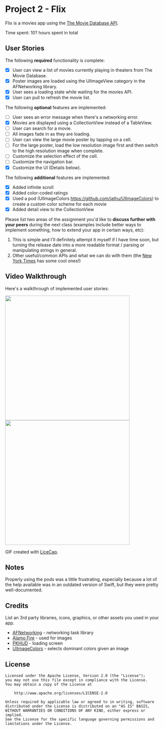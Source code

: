 # Project 2 - Flix

Flix is a movies app using the [The Movie Database API](http://docs.themoviedb.apiary.io/#).

Time spent: 10? hours spent in total

## User Stories

The following **required** functionality is complete:

- [x] User can view a list of movies currently playing in theaters from The Movie Database.
- [x] Poster images are loaded using the UIImageView category in the AFNetworking library.
- [x] User sees a loading state while waiting for the movies API.
- [x] User can pull to refresh the movie list.

The following **optional** features are implemented:

- [ ] User sees an error message when there's a networking error.
- [x] Movies are displayed using a CollectionView instead of a TableView.
- [ ] User can search for a movie.
- [ ] All images fade in as they are loading.
- [ ] User can view the large movie poster by tapping on a cell.
- [ ] For the large poster, load the low resolution image first and then switch to the high resolution image when complete.
- [ ] Customize the selection effect of the cell.
- [ ] Customize the navigation bar.
- [x] Customize the UI (Details below).

The following **additional** features are implemented:

- [x] Added infinite scroll
- [x] Added color-coded ratings
- [x] Used a pod (UIImageColors https://github.com/jathu/UIImageColors) to create a custom color scheme for each movie
- [x] Added detail view to the CollectionView

Please list two areas of the assignment you'd like to **discuss further with your peers** during the next class (examples include better ways to implement something, how to extend your app in certain ways, etc):

1. This is simple and I'll definitely attempt it myself if I have time soon, but turning the release date into a more readable format / parsing or manipulating strings in general.
2. Other useful/common APIs and what we can do with them (the [New York Times](https://developer.nytimes.com/) has some cool ones!)

## Video Walkthrough

Here's a walkthrough of implemented user stories:

<img src='http://i.imgur.com/lNxWyaj.gif' width='400px' />
<img src='http://i.imgur.com/j6nfU08.gif' width='400px' />


GIF created with [LiceCap](http://www.cockos.com/licecap/).

## Notes

Properly using the pods was a little frustrating, especially because a lot of the help available was in an outdated version of Swift, but they were pretty well-documented. 

## Credits

List an 3rd party libraries, icons, graphics, or other assets you used in your app.

- [AFNetworking](https://github.com/AFNetworking/AFNetworking) - networking task library
- [Alamo Fire](https://github.com/Alamofire/Alamofire) - used for images
- [PKHUD](https://github.com/pkluz/PKHUD) - loading screen
- [UIImageColors](https://github.com/jathu/UIImageColors) - selects dominant colors given an image


## License

   
    Licensed under the Apache License, Version 2.0 (the "License");
    you may not use this file except in compliance with the License.
    You may obtain a copy of the License at

        http://www.apache.org/licenses/LICENSE-2.0

    Unless required by applicable law or agreed to in writing, software
    distributed under the License is distributed on an "AS IS" BASIS,
    WITHOUT WARRANTIES OR CONDITIONS OF ANY KIND, either express or implied.
    See the License for the specific language governing permissions and
    limitations under the License.
